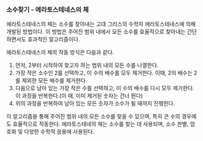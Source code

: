 ### 소수찾기 - 에라토스테네스의 체
에라토스테네스의 체는 소수를 찾아내는 고대 그리스의 수학자 에라토스테네스에 의해 개발된 방법이다.
이 방법은 주어진 범위 내에서 모든 소수를 효율적으로 찾아내는 간단하면서도 효과적인 알고리즘이다.

에라토스테네스의 체의 작동 방식은 다음과 같다.
1. 먼저, 2부터 시작하여 찾고자 하는 범위 내의 모든 수를 나열한다.
2. 가장 작은 소수인 2를 선택하고, 이 수의 배수를 모두 제거한다. 이때, 2의 배수는 2를 제외한 모든 배수를 제거한다.
3. 다음으로 남아 있는 가장 작은 수를 선택하고, 이 수의 배수를 다시 모두 제거한다. 이 과정을 반복한다.(이 때, 이미 제거된 숫자는 건너 뛴다)
4. 위의 과정을 반복하여 남아 있는 모든 숫자가 소수가 될 때까지 진행한다.

이 알고리즘을 통해 주어진 범위 내의 모든 소수를 찾을 수 있으며, 특히 큰 수의 경우에도 효율적으로 작동한다. 에라토스테네의 체는 소수를 찾는 데 사용되며, 소수 판별, 암호화 및 다양한 수학적 응용에 사용된다.

